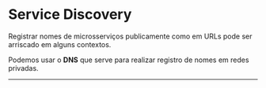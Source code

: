 # Service Discovery

Registrar nomes de microsserviços publicamente como em URLs pode ser arriscado em alguns contextos.

Podemos usar o **DNS** que serve para realizar registro de nomes em redes privadas.

---
